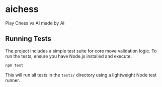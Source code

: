 # aichess
Play Chess vs AI made by AI

## Running Tests

The project includes a simple test suite for core move validation logic.
To run the tests, ensure you have Node.js installed and execute:

```bash
npm test
```

This will run all tests in the `tests/` directory using a lightweight Node
test runner.

